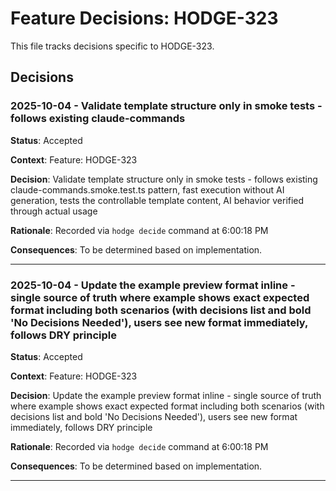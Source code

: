 # Feature Decisions: HODGE-323

This file tracks decisions specific to HODGE-323.

## Decisions

<!-- Add your decisions below -->

### 2025-10-04 - Validate template structure only in smoke tests - follows existing claude-commands

**Status**: Accepted

**Context**:
Feature: HODGE-323

**Decision**:
Validate template structure only in smoke tests - follows existing claude-commands.smoke.test.ts pattern, fast execution without AI generation, tests the controllable template content, AI behavior verified through actual usage

**Rationale**:
Recorded via `hodge decide` command at 6:00:18 PM

**Consequences**:
To be determined based on implementation.

---


### 2025-10-04 - Update the example preview format inline - single source of truth where example shows exact expected format including both scenarios (with decisions list and bold 'No Decisions Needed'), users see new format immediately, follows DRY principle

**Status**: Accepted

**Context**:
Feature: HODGE-323

**Decision**:
Update the example preview format inline - single source of truth where example shows exact expected format including both scenarios (with decisions list and bold 'No Decisions Needed'), users see new format immediately, follows DRY principle

**Rationale**:
Recorded via `hodge decide` command at 6:00:18 PM

**Consequences**:
To be determined based on implementation.

---


